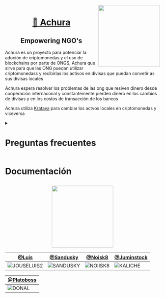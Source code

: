

<img align='right' src='https://user-images.githubusercontent.com/5713670/87202985-820dcb80-c2b6-11ea-9f56-7ec461c497c3.gif' width='200'>


<a href="https://achura.co/" target="_blank"> <h1 align="center">  🦙  Achura</h1></a>

<h2 align="center">Empowering NGO's </h2>


<p>Achura es un proyecto para potenciar la adoción de criptomonedas y el uso de blockchains por parte de ONGS, Achura que sirve para que las ONG puedan utilizar criptomonedass y recibirlas los activos en divisas que puedan convetir as sus divisas locales</p>

<p>Achura espera resolver los problemas de las ong que resiven dinero desde  cooperación internaconal y constantemente pierden dinero en los cambios de divisas y en los costos de transacción de los bancos 
</p>

<p> Achura utiliza <a href="https://www.kravata.co/">Kratava</a> para cambiar los actvos locales en criptomonedas y viceversa</p>

<details>
<summary> <h1><b> Preguntas frecuentes</b> </h1></summary>

<h1>Cómo usar Achura</h1>
<h1>KYC </h1>


</details>

<h1>Documentación</h1>

<h2 align="center"> <img src="https://64.media.tumblr.com/21ec7fd483694997f0ebb7613eb7997a/12956cb4d7d9149f-8b/s500x750/2767da49935505d03aa4f4bed732dfa5e85f9a28.gif" width="200" /> <a href="#"> </a></h2>


[@Luis](https://github.com/Another-DevX) | [@Sandusky](https://github.com/cold-briu) | [@Noisk8](https://github.com/noisk8) | [@Juminstock](https://github.com/juminstock)
--- | --- | --- | ---
 ![JOUSELUIS2](https://github.com/cypherplatxs/Achura/assets/17709296/c5cd40ab-8aea-4915-8c71-e61aeb3702dc)| ![SANDUSKY](https://github.com/cypherplatxs/Achura/assets/17709296/315484e9-d6ef-4621-8c15-f04605a83622) | ![NOIISK8](https://github.com/cypherplatxs/Achura/assets/17709296/7f9b6626-b00d-42d3-9afc-56dd996cb487)| ![KALICHE](https://github.com/cypherplatxs/Achura/assets/17709296/b7912411-9e72-41d5-abdd-8a3b00f05f40)


[@Platoboss](https://github.com/platoboss) | 
--- | 
![DONAL](https://github.com/cypherplatxs/Achura/assets/17709296/88de85c2-2f9e-4367-876e-027096afa264)| 

